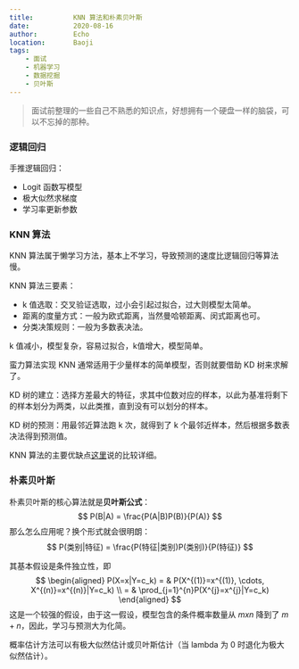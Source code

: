 ```yaml
---
title:          KNN 算法和朴素贝叶斯
date:           2020-08-16
author:         Echo
location:       Baoji 
tags: 
    - 面试
    - 机器学习
    - 数据挖掘
    - 贝叶斯
---
```


> 面试前整理的一些自己不熟悉的知识点，好想拥有一个硬盘一样的脑袋，可以不忘掉的那种。

### 逻辑回归

手推逻辑回归：

* Logit 函数写模型
* 极大似然求梯度
* 学习率更新参数

### KNN 算法

KNN 算法属于懒学习方法，基本上不学习，导致预测的速度比逻辑回归等算法慢。

KNN 算法三要素：
* k 值选取：交叉验证选取，过小会引起过拟合，过大则模型太简单。
* 距离的度量方式：一般为欧式距离，当然曼哈顿距离、闵式距离也可。
* 分类决策规则：一般为多数表决法。

k 值减小，模型复杂，容易过拟合，k值增大，模型简单。

蛮力算法实现 KNN 通常适用于少量样本的简单模型，否则就要借助 KD 树来求解了。

KD 树的建立：选择方差最大的特征，求其中位数对应的样本，以此为基准将剩下的样本划分为两类，以此类推，直到没有可以划分的样本。

KD 树的预测：用最邻近算法跑 k 次，就得到了 k 个最邻近样本，然后根据多数表决法得到预测值。

KNN 算法的主要优缺点[这里](https://www.cnblogs.com/pinard/p/6061661.html)说的比较详细。

### 朴素贝叶斯

朴素贝叶斯的核心算法就是**贝叶斯公式**：
$$
P(B|A) = \frac{P(A|B)P(B)}{P(A)}
$$
那么怎么应用呢？换个形式就会很明朗：
$$
P(类别|特征) = \frac{P(特征|类别)P(类别)}{P(特征)}
$$

其基本假设是条件独立性，即
$$
\begin{aligned}
P(X=x|Y=c_k) = & P(X^{(1)}=x^{(1)}, \cdots, X^{(n)}=x^{(n)}|Y=c_k) \\
= & \prod_{j=1}^{n}P(X^{j}=x^{j}|Y=c_k)
\end{aligned}
$$
这是一个较强的假设，由于这一假设，模型包含的条件概率数量从 $mxn$ 降到了 $m+n$，因此，学习与预测大为化简。

概率估计方法可以有极大似然估计或贝叶斯估计（当 lambda 为 0 时退化为极大似然估计）。
